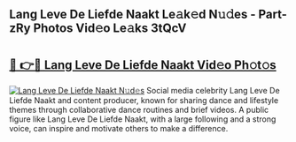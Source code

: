 ## Lang Leve De Liefde Naakt Le𝚊k𝚎d N𝚞𝚍es - Part-zRy Photos Vid𝚎o Le𝚊ks 3tQcV

# <h2><a href="http://fb6p4c.evod.top/?m=Lang+Leve+De+Liefde+Naakt">🔗 👉🔴 Lang Leve De Liefde Naakt Vid𝚎o Ph𝚘t𝚘s</a></h2>

[![Lang Leve De Liefde Naakt N𝚞d𝚎s](https://i.imgur.com/8V9OHl7.gif)](http://fb6p4c.evod.top/?m=Lang+Leve+De+Liefde+Naakt)
Social media celebrity Lang Leve De Liefde Naakt and content producer, known for sharing dance and lifestyle themes through collaborative dance routines and brief videos. A public figure like Lang Leve De Liefde Naakt, with a large following and a strong voice, can inspire and motivate others to make a difference. 
